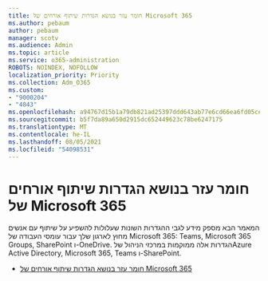 ```yaml
---
title: חומר עזר בנושא הגדרות שיתוף אורחים של Microsoft 365
ms.author: pebaum
author: pebaum
manager: scotv
ms.audience: Admin
ms.topic: article
ms.service: o365-administration
ROBOTS: NOINDEX, NOFOLLOW
localization_priority: Priority
ms.collection: Adm_O365
ms.custom:
- "9000204"
- "4843"
ms.openlocfilehash: a94767d15b1a79db821ad25397ddd643ab77e6cd66ea6fd05cea55d2e02d3389
ms.sourcegitcommit: b5f7da89a650d2915dc652449623c78be6247175
ms.translationtype: MT
ms.contentlocale: he-IL
ms.lasthandoff: 08/05/2021
ms.locfileid: "54098531"
---
```

# <a name="microsoft-365-guest-sharing-settings-reference"></a>חומר עזר בנושא הגדרות שיתוף אורחים של Microsoft 365

המאמר הבא מספק מידע לגבי ההגדרות השונות שעלולות להשפיע על שיתוף עם אנשים מחוץ לארגון שלך עבור עומסי העבודה של Microsoft 365: Teams, Microsoft 365 Groups, SharePoint ו-OneDrive. הגדרות אלה ממוקמות במרכזי הניהול שלAzure Active Directory, Microsoft 365, Teams ו-SharePoint.

- [חומר עזר בנושא הגדרות שיתוף אורחים של Microsoft 365](https://docs.microsoft.com/microsoft-365/solutions/microsoft-365-guest-settings?view=o365-worldwide)
